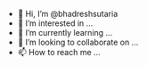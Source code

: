 - 👋 Hi, I’m @bhadreshsutaria
- 👀 I’m interested in ...
- 🌱 I’m currently learning ...
- 💞️ I’m looking to collaborate on ...
- 📫 How to reach me ...

<!---
bhadreshsutaria/bhadreshsutaria is a ✨ special ✨ repository because its `README.md` (this file) appears on your GitHub profile.
You can click the Preview link to take a look at your changes.
--->

